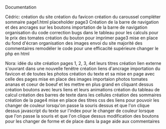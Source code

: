 Documentation

Cédric:
  création du site
  création du favicon
  création du caroussel 
  compléter sommaire page1.html
  placeholder page3
  Création de la barre de navigation et des ancrages sur les boutons
  importation de la barre de navigation
  organisation du code
  correction bugs dans le tableau pour les calculs pour le prix des tomates
  création du bouton pour imprimer page3
  mise en place du fond d'écran
  organisation des images
  envoi du site
  majorité des commentaires
  remodéler le code pour une efficacité supérieure 
  changer le php en html




Nora:
  idée du site
  création pages 1, 2, 3, 4et leurs titres
  création lien externe s'ouvrant dans une nouvelle fenêtre 
  création liens d'ancrage
  importation du favicon et de toutes les photos
  création du texte et sa mise en page avec celle des pages 
  mise en place des images
  importaion photos tomates ananas et coeur de boeuf et les mettre en plus grand en cliquant dessus
  création boutons avec leurs liens et leurs animations
  création du tableau de calcul
  création des barres de texte dans les cellules
  création des sommaires
  création de la page4
  mise en place des titres 
  css des liens pour pouvoir les changer de couleur lorsqu'on passe la souris dessus et que l'on clique dessus
  javascript du texte sur l'index pour le changer de couleur lorsque que l'on passe la souris et que l'on clique dessus
  modification des boutons pour les changer de forme et de place dans la page
  aide aux commentaires
